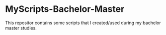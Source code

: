 # MyScripts-Bachelor-Master
This repositor contains some scripts that I created/used during my bachelor master studies.


